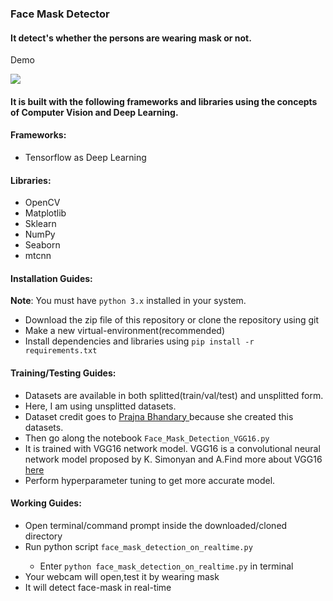 ### Face Mask Detector
#### It detect's whether the persons are wearing mask or not.
Demo 

<img src="https://github.com/np-n/Face-Mask_Detection/blob/master/output/face-mask-detection.gif">

#### It is built with the following frameworks and libraries using the concepts of Computer Vision and Deep Learning.

#### Frameworks:
<ul><li>Tensorflow as Deep Learning</li></ul>

#### Libraries:
<ul>
<li>OpenCV</li>
<li>Matplotlib</li>
<li>Sklearn</li>
<li>NumPy</li>
<li>Seaborn</li>
<li>mtcnn</li>
</ul>

#### Installation Guides:
**Note**: You must have `python 3.x` installed in your system.

* Download the zip file of this repository or clone the repository using git
* Make a new virtual-environment(recommended)
* Install dependencies and libraries using `pip install -r requirements.txt`

#### Training/Testing Guides:
* Datasets are available in both splitted(train/val/test) and unsplitted form.
* Here, I am using unsplitted datasets.
* Dataset credit goes to <a href="https://github.com/prajnasb/observations/tree/master/experiements/data">Prajna Bhandary </a>because she created this datasets.
* Then go along the notebook `Face_Mask_Detection_VGG16.py`
* It is trained with VGG16 network model. VGG16 is a convolutional neural network model proposed by K. Simonyan and A.Find more about VGG16 <a href="https://neurohive.io/en/popular-networks/vgg16/">here</a>
* Perform hyperparameter tuning to get more accurate model.

#### Working Guides:
- Open terminal/command prompt inside the downloaded/cloned directory</li>
- Run python script `face_mask_detection_on_realtime.py`</li>
    - Enter `python face_mask_detection_on_realtime.py` in terminal
- Your webcam will open,test it by wearing mask</li>
- It will detect face-mask in real-time</li>

